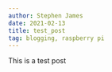 ```yaml
---
author: Stephen James
date: 2021-02-13
title: test_post
tag: blogging, raspberry pi 
---
```

This is a test post